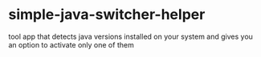 # simple-java-switcher-helper
tool app that detects java versions installed on your system and gives you an option to activate only one of them
